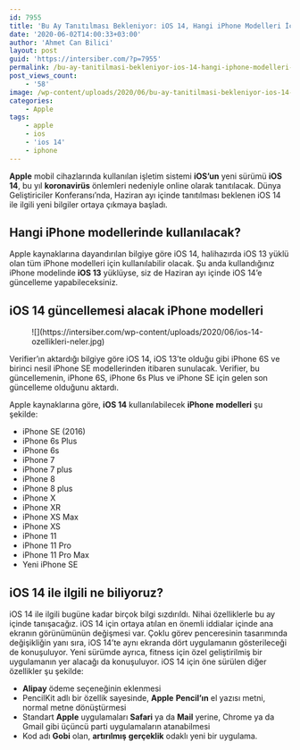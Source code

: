 ```yaml
---
id: 7955
title: 'Bu Ay Tanıtılması Bekleniyor: iOS 14, Hangi iPhone Modelleri İçin Sunulacak?'
date: '2020-06-02T14:00:33+03:00'
author: 'Ahmet Can Bilici'
layout: post
guid: 'https://intersiber.com/?p=7955'
permalink: /bu-ay-tanitilmasi-bekleniyor-ios-14-hangi-iphone-modelleri-icin-sunulacak/
post_views_count:
    - '58'
image: /wp-content/uploads/2020/06/bu-ay-tanitilmasi-bekleniyor-ios-14-hangi-iphone-modelleri-icin-sunulacak.jpg
categories:
    - Apple
tags:
    - apple
    - ios
    - 'ios 14'
    - iphone
---
```


**Apple** mobil cihazlarında kullanılan işletim sistemi **iOS’un** yeni sürümü **iOS 14**, bu yıl **koronavirüs** önlemleri nedeniyle online olarak tanıtılacak. Dünya Geliştiriciler Konferansı’nda, Haziran ayı içinde tanıtılması beklenen iOS 14 ile ilgili yeni bilgiler ortaya çıkmaya başladı.

## Hangi iPhone modellerinde kullanılacak?

Apple kaynaklarına dayandırılan bilgiye göre iOS 14, halihazırda iOS 13 yüklü olan tüm iPhone modelleri için kullanılabilir olacak. Şu anda kullandığınız iPhone modelinde **iOS 13** yüklüyse, siz de Haziran ayı içinde iOS 14’e güncelleme yapabileceksiniz.

## iOS 14 güncellemesi alacak iPhone modelleri

<figure class="wp-block-image size-large">![](https://intersiber.com/wp-content/uploads/2020/06/ios-14-ozellikleri-neler.jpg)</figure>Verifier’ın aktardığı bilgiye göre iOS 14, iOS 13’te olduğu gibi iPhone 6S ve birinci nesil iPhone SE modellerinden itibaren sunulacak. Verifier, bu güncellemenin, iPhone 6S, iPhone 6s Plus ve iPhone SE için gelen son güncelleme olduğunu aktardı.

Apple kaynaklarına göre, **iOS 14** kullanılabilecek **iPhone** **modelleri** şu şekilde:

- iPhone SE (2016)
- iPhone 6s Plus
- iPhone 6s
- iPhone 7
- iPhone 7 plus
- iPhone 8
- iPhone 8 plus
- iPhone X
- iPhone XR
- iPhone XS Max
- iPhone XS
- iPhone 11
- iPhone 11 Pro
- iPhone 11 Pro Max
- Yeni iPhone SE

## iOS 14 ile ilgili ne biliyoruz?

iOS 14 ile ilgili bugüne kadar birçok bilgi sızdırıldı. Nihai özelliklerle bu ay içinde tanışacağız. iOS 14 için ortaya atılan en önemli iddialar içinde ana ekranın görünümünün değişmesi var. Çoklu görev penceresinin tasarımında değişikliğin yanı sıra, iOS 14’te aynı ekranda dört uygulamanın gösterileceği de konuşuluyor. Yeni sürümde ayrıca, fitness için özel geliştirilmiş bir uygulamanın yer alacağı da konuşuluyor. iOS 14 için öne sürülen diğer özellikler şu şekilde:

- **Alipay** ödeme seçeneğinin eklenmesi
- PencilKit adlı bir özellik sayesinde, **Apple** **Pencil’ın** el yazısı metni, normal metne dönüştürmesi
- Standart **Apple** uygulamaları **Safari** ya da **Mail** yerine, Chrome ya da Gmail gibi üçüncü parti uygulamaların atanabilmesi
- Kod adı **Gobi** olan, **artırılmış** **gerçeklik** odaklı yeni bir uygulama.